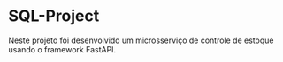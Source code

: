 # SQL-Project
Neste projeto foi desenvolvido um microsserviço de controle de estoque usando o framework FastAPI. 
